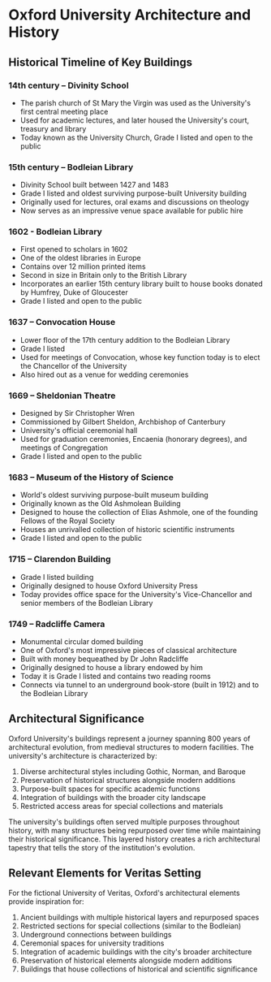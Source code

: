 # Oxford University Architecture and History

## Historical Timeline of Key Buildings

### 14th century – Divinity School
- The parish church of St Mary the Virgin was used as the University's first central meeting place
- Used for academic lectures, and later housed the University's court, treasury and library
- Today known as the University Church, Grade I listed and open to the public

### 15th century – Bodleian Library
- Divinity School built between 1427 and 1483
- Grade I listed and oldest surviving purpose-built University building
- Originally used for lectures, oral exams and discussions on theology
- Now serves as an impressive venue space available for public hire

### 1602 - Bodleian Library
- First opened to scholars in 1602
- One of the oldest libraries in Europe
- Contains over 12 million printed items
- Second in size in Britain only to the British Library
- Incorporates an earlier 15th century library built to house books donated by Humfrey, Duke of Gloucester
- Grade I listed and open to the public

### 1637 – Convocation House
- Lower floor of the 17th century addition to the Bodleian Library
- Grade I listed
- Used for meetings of Convocation, whose key function today is to elect the Chancellor of the University
- Also hired out as a venue for wedding ceremonies

### 1669 – Sheldonian Theatre
- Designed by Sir Christopher Wren
- Commissioned by Gilbert Sheldon, Archbishop of Canterbury
- University's official ceremonial hall
- Used for graduation ceremonies, Encaenia (honorary degrees), and meetings of Congregation
- Grade I listed and open to the public

### 1683 – Museum of the History of Science
- World's oldest surviving purpose-built museum building
- Originally known as the Old Ashmolean Building
- Designed to house the collection of Elias Ashmole, one of the founding Fellows of the Royal Society
- Houses an unrivalled collection of historic scientific instruments
- Grade I listed and open to the public

### 1715 – Clarendon Building
- Grade I listed building
- Originally designed to house Oxford University Press
- Today provides office space for the University's Vice-Chancellor and senior members of the Bodleian Library

### 1749 – Radcliffe Camera
- Monumental circular domed building
- One of Oxford's most impressive pieces of classical architecture
- Built with money bequeathed by Dr John Radcliffe
- Originally designed to house a library endowed by him
- Today it is Grade I listed and contains two reading rooms
- Connects via tunnel to an underground book-store (built in 1912) and to the Bodleian Library

## Architectural Significance

Oxford University's buildings represent a journey spanning 800 years of architectural evolution, from medieval structures to modern facilities. The university's architecture is characterized by:

1. Diverse architectural styles including Gothic, Norman, and Baroque
2. Preservation of historical structures alongside modern additions
3. Purpose-built spaces for specific academic functions
4. Integration of buildings with the broader city landscape
5. Restricted access areas for special collections and materials

The university's buildings often served multiple purposes throughout history, with many structures being repurposed over time while maintaining their historical significance. This layered history creates a rich architectural tapestry that tells the story of the institution's evolution.

## Relevant Elements for Veritas Setting

For the fictional University of Veritas, Oxford's architectural elements provide inspiration for:

1. Ancient buildings with multiple historical layers and repurposed spaces
2. Restricted sections for special collections (similar to the Bodleian)
3. Underground connections between buildings
4. Ceremonial spaces for university traditions
5. Integration of academic buildings with the city's broader architecture
6. Preservation of historical elements alongside modern additions
7. Buildings that house collections of historical and scientific significance
